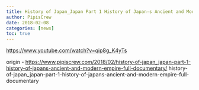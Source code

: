 ```yaml
---
title: History of Japan_Japan Part 1 History of Japan-s Ancient and Modern Empire Full Documentary
author: PipisCrew
date: 2018-02-08
categories: [news]
toc: true
---
```


https://www.youtube.com/watch?v=qip8g_K4yTs

origin - https://www.pipiscrew.com/2018/02/history-of-japan_japan-part-1-history-of-japans-ancient-and-modern-empire-full-documentary/ history-of-japan_japan-part-1-history-of-japans-ancient-and-modern-empire-full-documentary
